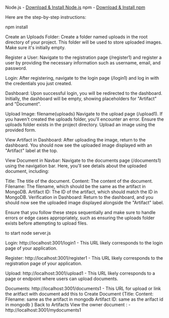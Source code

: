 

Node.js - [Download & Install Node.js](https://nodejs.org/en/download/)
npm - [Download & Install npm](https://www.npmjs.com/get-npm)


Here are the step-by-step instructions:

npm install

Create an Uploads Folder:
Create a folder named uploads in the root directory of your project. This folder will be used to store uploaded images. Make sure it's initially empty.

Register a User:
Navigate to the registration page (/register1) and register a user by providing the necessary information such as username, email, and password.

Login:
After registering, navigate to the login page (/login1) and log in with the credentials you just created.

Dashboard:
Upon successful login, you will be redirected to the dashboard. Initially, the dashboard will be empty, showing placeholders for "Artifact" and "Document".

Upload Image: filename{uploads}
Navigate to the upload page (/upload1). If you haven't created the uploads folder, you'll encounter an error. Ensure the uploads folder exists in the project directory. Upload an image using the provided form.

View Artifact in Dashboard:
After uploading the image, return to the dashboard. You should now see the uploaded image displayed with an "Artifact" label at the top.

View Document in Navbar:
Navigate to the documents page (/documents1) using the navigation bar. Here, you'll see details about the uploaded document, including:

Title: The title of the document.
Content: The content of the document.
Filename: The filename, which should be the same as the artifact in MongoDB.
Artifact ID: The ID of the artifact, which should match the ID in MongoDB.
Verification in Dashboard:
Return to the dashboard, and you should now see the uploaded image displayed alongside the "Artifact" label.

Ensure that you follow these steps sequentially and make sure to handle errors or edge cases appropriately, such as ensuring the uploads folder exists before attempting to upload files.







to start 
node server.js

Login: http://localhost:3001/login1 - This URL likely corresponds to the login page of your application.

Register: http://localhost:3001/register1 - This URL likely corresponds to the registration page of your application.

Upload: http://localhost:3001/upload1 - This URL likely corresponds to a page or endpoint where users can upload documents.

Documents: http://localhost:3001/documents1 - This URL for   upload or link the aritfact with  document 
 add this 
 to Create Document
{Title: Content:
Filename: same as the artifact in mongodb 
Artifact ID: same as the arifact id in mongodb
}
Back to Artifacts
View the owner document : -
http://localhost:3001/mydocuments1